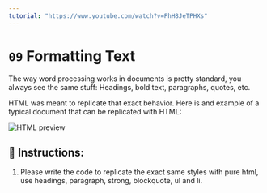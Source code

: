 ```yaml
---
tutorial: "https://www.youtube.com/watch?v=PhH8JeTPHXs"
---
```


# `09` Formatting Text

The way word processing works in documents is pretty standard, you always see the same stuff: Headings, bold text, paragraphs, quotes, etc.

HTML was meant to replicate that exact behavior. Here is and example of a typical document that can be replicated with HTML:

![HTML preview](../../.learn/assets/09-formating-text.png?raw=true)

## 📝 Instructions:

1. Please write the code to replicate the exact same styles with pure html, use headings, paragraph, strong, blockquote, ul and li.


